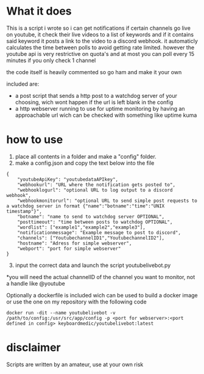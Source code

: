 # What it does
This is a script i wrote so i can get notifications if certain channels go live on youtube, it check their live videos to a list of keywords and if it contains said keyword it posts a link to the video to a discord webhook. it automaticly calculates the time between polls to avoid getting rate limited. however the youtube api is very restrictive on quota's and at most you can poll every 15 minutes if you only check 1 channel

the code itself is heavily commented so go ham and make it your own

included are:
- a post script that sends a http post to a watchdog server of your choosing, wich wont happen if the url is left blank in the config
- a http webserver running to use for uptime monitoring by having an approachable url wich can be checked with something like uptime kuma


# how to use
1. place all contents in a folder and make a "config" folder.
2. make a config.json and copy the text below into the file 
```
{
    "youtubeApiKey": "youtubedataAPIkey",
    "webhookurl": "URL where the notification gets posted to",
    "webhooklogurl": "optional URL to log output to a discord webhook",
    "webhookmonitorurl": "optional URL to send simple post requests to a watchdog server in format {"name":"botname":"time":"UNIX timestamp"}",
    "botname": "name to send to watchdog server OPTIONAL",
    "posttimeout": "time between posts to watchdog OPTIONAL",
    "wordlist": ["example1","example2","example3"],
    "notificationmessage": "Example message to post to discord",
    "channels": ["YoutubechannelID1","YoutubechannelID2"],
    "hostname": "Adress for simple webserver",
    "webport": "port for simple webserver"
}
```
3. input the correct data and launch the script youtubelivebot.py

*you will need the actual channelID of the channel you want to monitor, not a handle like @youtube

Optionally a dockerfile is included wich can be used to build a docker image or use the one on my repository with the following code

```
docker run -dit --name youtubelivebot -v /path/to/config:/usr/src/app/config -p <port for webserver>:<port defined in config> keyboardmedic/youtubelivebot:latest
```
# disclaimer
Scripts are written by an amateur, use at your own risk
    
